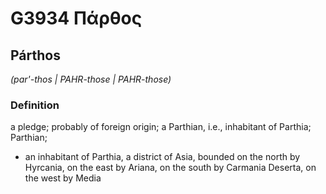 # G3934 Πάρθος

## Párthos

_(par'-thos | PAHR-those | PAHR-those)_

### Definition

a pledge; probably of foreign origin; a Parthian, i.e., inhabitant of Parthia; Parthian; 

- an inhabitant of Parthia, a district of Asia, bounded on the north by Hyrcania, on the east by Ariana, on the south by Carmania Deserta, on the west by Media
